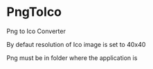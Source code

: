 # PngToIco
Png to Ico Converter  

By defaut resolution of Ico image is set to 40x40  

Png must be in folder where the application is
